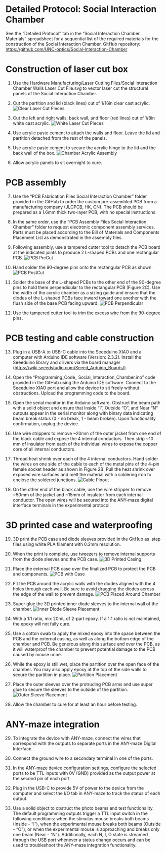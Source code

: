 # Detailed Protocol: Social Interaction Chamber 

See the “Detailed Protocol” tab in the “Social Interaction Chamber Materials” spreadsheet for a sequential list of the required materials for the construction of the Social Interaction Chamber.
GitHub repository: https://github.com/UNC-optics/Social-Interaction-Chamber 

# Construction of laser cut box

1.	Use the Hardware Manufacturing/Laser Cutting Files/Social Interaction Chamber Walls Laser Cut File.svg to vector laser cut the structural panels of the Social Interaction Chamber.
   
2.	Cut the partition and lid (black lines) out of 1/16in clear cast acrylic.
   ![Clear Laser Cut Pieces](https://github.com/user-attachments/assets/6a37a6c0-da75-4a4f-b60f-0c010265fa8a)
  	
3.	Cut the left and right walls, back wall, and floor (red lines) out of 1/8in white cast acrylic.
   ![White Laser Cut Pieces](https://github.com/user-attachments/assets/3ea4cb6e-5954-450e-8881-0b6baed38976)
  	
4.	Use acrylic paste cement to attach the walls and floor. Leave the lid and partition detached from the rest of the panels.
   
5.	Use acrylic paste cement to secure the acrylic hinge to the lid and the back wall of the box.
   ![Chamber Acrylic Assembly](https://github.com/user-attachments/assets/3b6847cc-9614-4489-95fc-c9b40c694510)

6.	Allow acrylic panels to sit overnight to cure. 

# PCB assembly

7.	Use the “PCB Fabrication Files Social Interaction Chamber” folder provided in the GitHub to order the custom pre-assembled PCB from a manufacturing company (JLCPCB, HK, CN). The PCB should be prepared as a 1.6mm thick two-layer PCB, with no special instructions.
   
8.	In the same order, use the “PCB Assembly Files Social Interaction Chamber” folder to request electronic component assembly services. Parts must be placed according to the Bill of Materials and Components Placement List as demonstrated in the assembly files.
    
9.	Following assembly, use a tampered cutter tool to detach the PCB board at the indicated joints to produce 2 L-shaped PCBs and one rectangular PCB.
   ![PCB PreCut](https://github.com/user-attachments/assets/68fa4855-61aa-4018-852d-9c0f7007131e)

10. Hand solder the 90-degree pins onto the rectangular PCB as shown.
    ![PCB PostCut](https://github.com/user-attachments/assets/8707419a-9551-4b26-9ecc-c180010a4cd7)

11. Solder the base of the L-shaped PCBs to the other end of the 90-degree pins to hold them perpendicular to the rectangular PCB (Figure 2C). Use the width of the acrylic chamber as a sizing guide and ensure that the diodes of the L-shaped PCBs face inward toward one another with the flush side of the base PCB facing upward.
    ![PCB Perpendicular](https://github.com/user-attachments/assets/6f875342-134d-4b68-8167-c98845003936)

12. Use the tampered cutter tool to trim the excess wire from the 90-degree pins.


# PCB testing and cable construction

13. Plug in a USB-A to USB-C cable into the Seeeduino XIAO and a computer with Arduino IDE software (Version: 2.3.2). Install the Seeeduino library and drivers via the board manager (https://wiki.seeedstudio.com/Seeed_Arduino_Boards/).
    
14. Open the “Programming_Code_ Social_Interaction_Chamber.ino” code provided in the GitHub using the Arduino IDE software. Connect to the Seeeduino XIAO port and allow the device to sit freely without obstructions. Upload the programming code to the board.
  
15. Open the serial monitor in the Arduino software. Obstruct the beam path with a solid object and ensure that Inside “I”, Outside “O”, and Near “N” outputs appear in the serial monitor along with binary data indicating beam break status (0 - no break, 1 - beam broken). Upon functionality confirmation, unplug the device.
    
16. Use wire strippers to remove ~20mm of the outer jacket from one end of the black cable and expose the 4 internal conductors. Then strip ~10 mm of insulator from each of the individual wires to expose the copper core of all internal conductors.
    
17. Thread heat shrink over each of the 4 internal conductors. Hand solder the wires on one side of the cable to each of the metal pins of the 4-pin female socket header as shown in Figure 2B. Pull the heat shrink over exposed wire surfaces and melt the material with a soldering iron to enclose the soldered junctions.
    ![Cable Pinout](https://github.com/user-attachments/assets/de594cb1-ff33-4ce7-89c0-413638bbd0cf)

18. On the other end of the black cable, use the wire stripper to remove ~50mm of the jacket and ~15mm of insulator from each internal conductor. The open wires will be secured into the ANY-maze digital interface terminals in the experimental protocol.

# 3D printed case and waterproofing
19. 3D print the PCB case and diode sleeves provided in the GitHub as .step files using white PLA filament with 0.2mm resolution.
20. When the print is complete, use tweezers to remove internal supports from the diode sleeves and the PCB case.
    ![3D Printed Casing](https://github.com/user-attachments/assets/c63ea85d-db89-451b-ad10-bc1a7e68651c)
    
21. Place the external PCB case over the finalized PCB to protect the PCB and components.
    ![PCB with Case](https://github.com/user-attachments/assets/2a1111d7-4de6-4b23-89be-299ad7393930)

22. Fit the PCB around the acrylic walls with the diodes aligned with the 4 holes through each wall. Be sure to avoid dragging the diodes across the edge of the wall to prevent damage.
    ![PCB Placed Around Chamber](https://github.com/user-attachments/assets/dac081dc-cd19-4ac8-ac1d-ff1d14faae1b)

23. Super glue the 3D printed inner diode sleeves to the internal wall of the chamber.
    ![Inner Diode Sleeve Placement](https://github.com/user-attachments/assets/347cacdc-24b3-4b23-975e-a12556d9acd3)

24. With a 1:1 ratio, mix 20mL of 2-part epoxy. If a 1:1 ratio is not maintained, the epoxy will not fully cure.
25. Use a cotton swab to apply the mixed epoxy into the space between the PCB and the external casing, as well as along the bottom edge of the chamber and PCB. Be generous along this surface and over the PCB, as it will waterproof the chamber to prevent potential damage to the PCB caused by mouse urine.
26. While the epoxy is still wet, place the partition over the open face of the chamber. You may also apply epoxy at the top of the side walls to secure the partition in place.
    ![Partition Placement](https://github.com/user-attachments/assets/27d2ef60-740d-4079-a9a5-0f123fb5614c)

27. Place the outer sleeves over the protruding PCB arms and use super glue to secure the sleeves to the outside of the partition.
    ![Outer Sleeve Placement](https://github.com/user-attachments/assets/723e89b2-ced5-4816-965e-b7e8508a4e04)

28. Allow the chamber to cure for at least an hour before testing. 

# ANY-maze integration

29. To integrate the device with ANY-maze, connect the wires that correspond with the outputs to separate ports in the ANY-maze Digital Interface.
    
30. Connect the ground wire to a secondary terminal in one of the ports.
    
31. In the ANY-maze device configuration settings, configure the selected ports to be TTL inputs with 0V (GND) provided as the output power at the second pin of each port
    
32. Plug in the USB-C to provide 5V of power to the device from the computer and select the I/O tab in ANY-maze to track the status of each output.
  
33. Use a solid object to obstruct the photo beams and test functionality. The default programming outputs trigger a TTL input switch in the following conditions: when the stimulus mouse breaks both beams (Inside - “I”), when the experimental mouse breaks both beams (Outside - “O”), or when the experimental mouse is approaching and breaks only one beam (Near - “N”). Additionally, each N, I, O state is streamed through the USB port whenever a status change occurs and can be used to troubleshoot the ANY-maze integration functionality.
